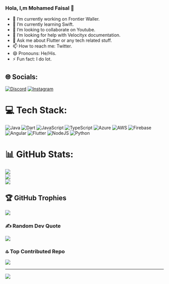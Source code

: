 ###  Hola, I,m Mohamed Faisal 👋

- 🔭 I’m currently working on Frontier Waller.
- 🌱 I’m currently learning Swift.
- 👯 I’m looking to collaborate on Youtube.
- 🤔 I’m looking for help with Velocityx documentation.
- 💬 Ask me about Flutter or any tech related stuff.
- 📫 How to reach me: Twitter.
- 😄 Pronouns: He/His.
- ⚡ Fun fact: I do lot.

## 🌐 Socials:
[![Discord](https://img.shields.io/badge/Discord-%237289DA.svg?logo=discord&logoColor=white)](https://discord.gg/https://github.com/Mohamedfaisal12/Mohamedfaisal12.git) [![Instagram](https://img.shields.io/badge/Instagram-%23E4405F.svg?logo=Instagram&logoColor=white)](https://instagram.com/mohamedfaisal12) 

# 💻 Tech Stack:
![Java](https://img.shields.io/badge/java-%23ED8B00.svg?style=flat&logo=java&logoColor=white) ![Dart](https://img.shields.io/badge/dart-%230175C2.svg?style=flat&logo=dart&logoColor=white) ![JavaScript](https://img.shields.io/badge/javascript-%23323330.svg?style=flat&logo=javascript&logoColor=%23F7DF1E) ![TypeScript](https://img.shields.io/badge/typescript-%23007ACC.svg?style=flat&logo=typescript&logoColor=white) ![Azure](https://img.shields.io/badge/azure-%230072C6.svg?style=flat&logo=azure-devops&logoColor=white) ![AWS](https://img.shields.io/badge/AWS-%23FF9900.svg?style=flat&logo=amazon-aws&logoColor=white) ![Firebase](https://img.shields.io/badge/firebase-%23039BE5.svg?style=flat&logo=firebase) ![Angular](https://img.shields.io/badge/angular-%23DD0031.svg?style=flat&logo=angular&logoColor=white) ![Flutter](https://img.shields.io/badge/Flutter-%2302569B.svg?style=flat&logo=Flutter&logoColor=white) ![NodeJS](https://img.shields.io/badge/node.js-6DA55F?style=flat&logo=node.js&logoColor=white) ![Python](https://img.shields.io/badge/python-3670A0?style=flat&logo=python&logoColor=ffdd54)
# 📊 GitHub Stats:
![](https://github-readme-stats.vercel.app/api?username=Mohamedfaisal12&theme=dracula&hide_border=false&include_all_commits=true&count_private=true)<br/>
![](https://github-readme-streak-stats.herokuapp.com/?user=Mohamedfaisal12&theme=dracula&hide_border=false)<br/>
![](https://github-readme-stats.vercel.app/api/top-langs/?username=Mohamedfaisal12&theme=dracula&hide_border=false&include_all_commits=true&count_private=true&layout=compact)

## 🏆 GitHub Trophies
![](https://github-profile-trophy.vercel.app/?username=Mohamedfaisal12&theme=radical&no-frame=false&no-bg=false&margin-w=4)

### ✍️ Random Dev Quote
![](https://quotes-github-readme.vercel.app/api?type=horizontal&theme=radical)

### 🔝 Top Contributed Repo
![](https://github-contributor-stats.vercel.app/api?username=Mohamedfaisal12&limit=5&theme=gruvbox&combine_all_yearly_contributions=true)

---
[![](https://visitcount.itsvg.in/api?id=Mohamedfaisal12&icon=2&color=9)](https://visitcount.itsvg.in)

<!-- Proudly created with GPRM ( https://gprm.itsvg.in ) -->
